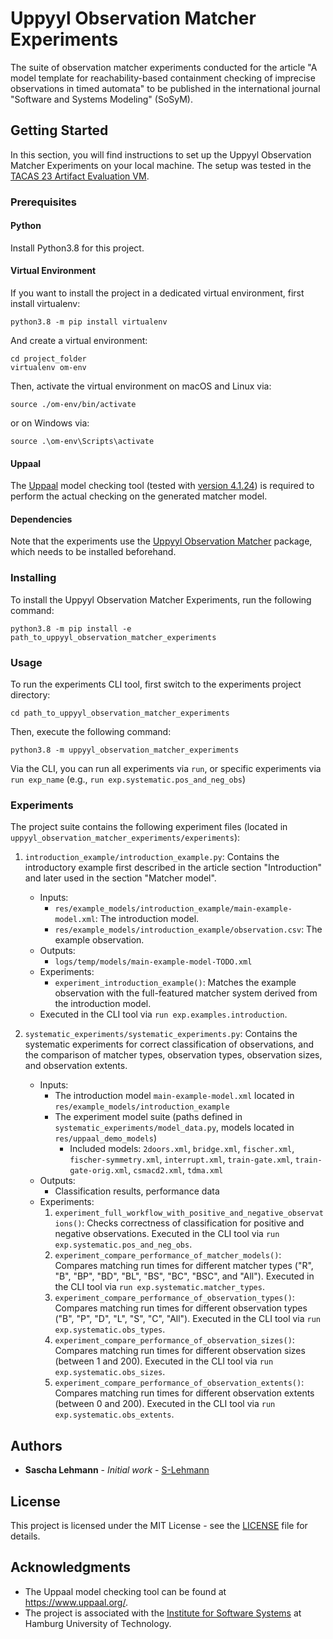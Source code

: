 # Uppyyl Observation Matcher Experiments

The suite of observation matcher experiments conducted for the article "A model template for reachability-based containment checking of imprecise observations in timed automata" to be published in the international journal "Software and Systems Modeling" (SoSyM).

## Getting Started

In this section, you will find instructions to set up the Uppyyl Observation Matcher Experiments on your local machine.
The setup was tested in the [TACAS 23 Artifact Evaluation VM](https://zenodo.org/records/7113223).

### Prerequisites

#### Python

Install Python3.8 for this project.

#### Virtual Environment

If you want to install the project in a dedicated virtual environment, first install virtualenv:
```
python3.8 -m pip install virtualenv
```

And create a virtual environment:

```
cd project_folder
virtualenv om-env
```

Then, activate the virtual environment on macOS and Linux via:

```
source ./om-env/bin/activate
```

or on Windows via:

```
source .\om-env\Scripts\activate
```

#### Uppaal

The [Uppaal](https://www.uppaal.org/) model checking tool (tested with [version 4.1.24](https://uppaal.org/downloads/other/#uppaal-41)) is required to perform the actual checking on the generated matcher model.

#### Dependencies

Note that the experiments use the [Uppyyl Observation Matcher](https://github.com/S-Lehmann/uppyyl-observation-matcher) package, which needs to be installed beforehand.

### Installing

To install the Uppyyl Observation Matcher Experiments, run the following command:

```
python3.8 -m pip install -e path_to_uppyyl_observation_matcher_experiments
```

### Usage

To run the experiments CLI tool, first switch to the experiments project directory:

```
cd path_to_uppyyl_observation_matcher_experiments
```

Then, execute the following command:

```
python3.8 -m uppyyl_observation_matcher_experiments
```

Via the CLI, you can run all experiments via `run`, or specific experiments via `run exp_name` (e.g., `run exp.systematic.pos_and_neg_obs`)

### Experiments

The project suite contains the following experiment files (located in `uppyyl_observation_matcher_experiments/experiments`):

1. `introduction_example/introduction_example.py`: Contains the introductory example first described in the article section "Introduction" and later used in the section "Matcher model".
    * Inputs:
        - `res/example_models/introduction_example/main-example-model.xml`: The introduction model.
        - `res/example_models/introduction_example/observation.csv`: The example observation.
    * Outputs:
        - `logs/temp/models/main-example-model-TODO.xml`
    * Experiments:
        - `experiment_introduction_example()`: Matches the example observation with the full-featured matcher system derived from the introduction model.
    * Executed in the CLI tool via `run exp.examples.introduction`.

2. `systematic_experiments/systematic_experiments.py`: Contains the systematic experiments for correct classification of observations, and the comparison of matcher types, observation types, observation sizes, and observation extents.
    * Inputs:
        - The introduction model `main-example-model.xml` located in `res/example_models/introduction_example`
        - The experiment model suite (paths defined in `systematic_experiments/model_data.py`, models located in `res/uppaal_demo_models`)
            + Included models: `2doors.xml`, `bridge.xml`, `fischer.xml`, `fischer-symmetry.xml`, `interrupt.xml`, `train-gate.xml`, `train-gate-orig.xml`, `csmacd2.xml`, `tdma.xml`
    * Outputs:
        - Classification results, performance data
    * Experiments:
        1. `experiment_full_workflow_with_positive_and_negative_observations()`:
        Checks correctness of classification for positive and negative observations.
        Executed in the CLI tool via `run exp.systematic.pos_and_neg_obs`.
        2. `experiment_compare_performance_of_matcher_models()`:
        Compares matching run times for different matcher types ("R", "B", "BP", "BD", "BL", "BS", "BC", "BSC", and "All").
        Executed in the CLI tool via `run exp.systematic.matcher_types`.
        3. `experiment_compare_performance_of_observation_types()`:
        Compares matching run times for different observation types ("B", "P", "D", "L", "S", "C", "All").
        Executed in the CLI tool via `run exp.systematic.obs_types`.
        4. `experiment_compare_performance_of_observation_sizes()`:
        Compares matching run times for different observation sizes (between 1 and 200).
        Executed in the CLI tool via `run exp.systematic.obs_sizes`.
        5. `experiment_compare_performance_of_observation_extents()`:
        Compares matching run times for different observation extents (between 0 and 200).
        Executed in the CLI tool via `run exp.systematic.obs_extents`.

## Authors

* **Sascha Lehmann** - *Initial work* - [S-Lehmann](https://github.com/S-Lehmann)

## License

This project is licensed under the MIT License - see the [LICENSE](LICENSE) file for details.

## Acknowledgments

* The Uppaal model checking tool can be found at https://www.uppaal.org/.
* The project is associated with the [Institute for Software Systems](https://www.tuhh.de/sts) at Hamburg University of Technology.
